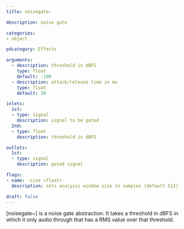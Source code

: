 ```yaml
---
title: noisegate~

description: noise gate

categories:
- object

pdcategory: Effects

arguments:
  - description: threshold in dBFS
    type: float
    default: -100
  - description: attack/release time in ms
    type: float
    default: 10

inlets:
  1st:
  - type: signal
    description: signal to be gated
  2nd:
  - type: float
    description: threshold in dBFS

outlets:
  1st:
  - type: signal
    description: gated signal

flags:
- name: -size <float>
  description: sets analysis window size in samples (default 512)

draft: false
---
```


[noisegate~] is a noise gate abstraction. It takes a threshold in dBFS in which it only audio through that has a RMS value over that threshold.
